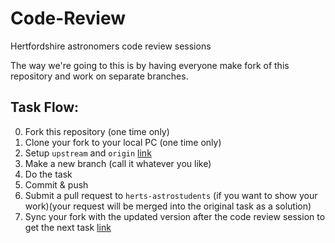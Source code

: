 # Code-Review
Hertfordshire astronomers code review sessions

The way we're going to this is by having everyone make fork of this repository and work on separate branches.

## Task Flow:

0. Fork this repository (one time only)
1. Clone your fork to your local PC (one time only)
1. Setup `upstream` and `origin` [link](https://help.github.com/articles/syncing-a-fork/)
1. Make a new branch (call it whatever you like)
1. Do the task
1. Commit & push 
1. Submit a pull request to `herts-astrostudents` (if you want to show your work)(your request will be merged into the original task as a solution)
1. Sync your fork with the updated version after the code review session to get the next task [link](https://help.github.com/articles/syncing-a-fork/)
